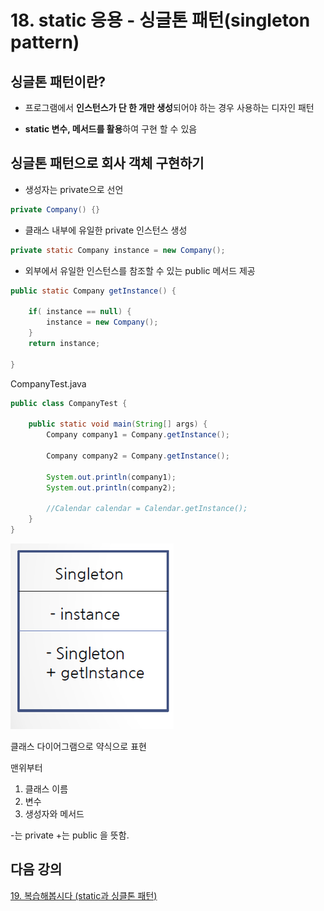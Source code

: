 # 18. static 응용 - 싱글톤 패턴(singleton pattern)

## 싱글톤 패턴이란?

- 프로그램에서 **인스턴스가 단 한 개만 생성**되어야 하는 경우 사용하는 디자인 패턴

- **static 변수, 메서드를 활용**하여 구현 할 수 있음 

## 싱글톤 패턴으로 회사 객체 구현하기

- 생성자는 private으로 선언
```java
private Company() {}
```

- 클래스 내부에 유일한 private 인스턴스 생성

```java
private static Company instance = new Company();
```

- 외부에서 유일한 인스턴스를 참조할 수 있는 public 메서드 제공
```java
public static Company getInstance() {
		
	if( instance == null) {
		instance = new Company();
	}
	return instance;
		
}
```
CompanyTest.java
```java
public class CompanyTest {

	public static void main(String[] args) {
		Company company1 = Company.getInstance();
		
		Company company2 = Company.getInstance();
		
		System.out.println(company1);
		System.out.println(company2);
		
		//Calendar calendar = Calendar.getInstance();
	}
}
```

![singleton](./img/singleton.png)

클래스 다이어그램으로 약식으로 표현

맨위부터

1. 클래스 이름
2. 변수
3. 생성자와 메서드

-는 private +는 public 을 뜻함.

## 다음 강의
[19. 복습해봅시다 (static과 싱클톤 패턴)](https://gitlab.com/easyspubjava/javacoursework/-/blob/master/Chapter2/2-19/README.md)